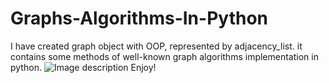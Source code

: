 # Graphs-Algorithms-In-Python
I have created graph object with OOP, represented by adjacency_list.
it contains some methods of well-known graph algorithms implementation in python. 
![Image description](https://cs.lmu.edu/~ray/images/agraph.png)
Enjoy!
